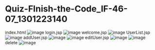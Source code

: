 # Quiz-FInish-the-Code_IF-46-07_1301223140

index.html
![image](https://github.com/user-attachments/assets/03979390-27a9-40a7-a956-01dfb15bd1c1)
login.jsp
![image](https://github.com/user-attachments/assets/507643bb-8c7b-4629-9690-5f4e6053531a)
welcome.jsp
![image](https://github.com/user-attachments/assets/6832781a-0f9a-4762-a63d-9d0b8e2a9b83)
UserList.jsp
![image](https://github.com/user-attachments/assets/2ac6fe92-4df7-4102-98ff-bbcc79fe1e86)
addUser.jsp
![image](https://github.com/user-attachments/assets/330b719e-a4fb-4133-8f71-66adcc5be69d)
![image](https://github.com/user-attachments/assets/2fa706af-e450-49bb-a734-9fe9235e5e67)
editUser.jsp
![image](https://github.com/user-attachments/assets/b30282e9-0cf1-4c8c-aaa5-b1e94e4e1e09)
![image](https://github.com/user-attachments/assets/26d54893-ca45-44da-b08b-ce2c31c348ff)
delete
![image](https://github.com/user-attachments/assets/31c753d5-b41e-482b-af30-ea743a7dc22e)






